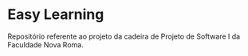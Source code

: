 # Easy Learning
Repositório referente ao projeto da cadeira de Projeto de Software I da Faculdade Nova Roma.
